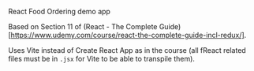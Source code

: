 React Food Ordering demo app

Based on Section 11 of (React - The Complete Guide)[https://www.udemy.com/course/react-the-complete-guide-incl-redux/].

Uses Vite instead of Create React App as in the course (all fReact related files must be in `.jsx` for Vite to be able to transpile them).
